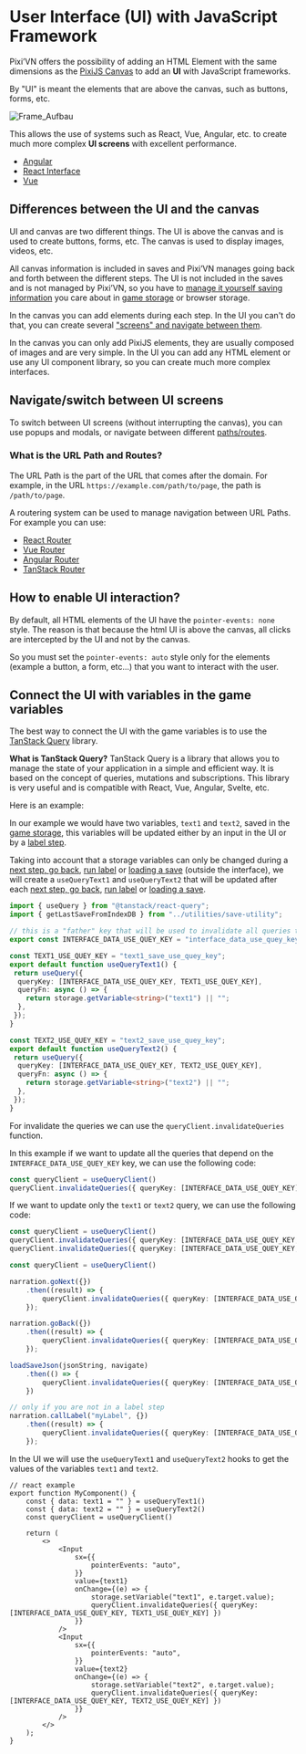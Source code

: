 # User Interface (UI) with JavaScript Framework

Pixi’VN offers the possibility of adding an HTML Element with the same dimensions as the [PixiJS Canvas](/start/canvas-elements.md) to add an **UI** with JavaScript frameworks.

By "UI" is meant the elements that are above the canvas, such as buttons, forms, etc.

![Frame_Aufbau](https://firebasestorage.googleapis.com/v0/b/pixi-vn.appspot.com/o/public%2FPixiVN_interface.png?alt=media)

This allows the use of systems such as React, Vue, Angular, etc. to create much more complex **UI screens** with excellent performance.

* [Angular](/start/interface-angular.md)
* [React Interface](/start/interface-react.md)
* [Vue](/start/interface-vue.md)

## Differences between the UI and the canvas

UI and canvas are two different things. The UI is above the canvas and is used to create buttons, forms, etc. The canvas is used to display images, videos, etc.

All canvas information is included in saves and Pixi’VN manages going back and forth between the different steps. The UI is not included in the saves and is not managed by Pixi’VN, so you have to [manage it yourself saving information](#connect-the-ui-with-variables-in-the-game-variables) you care about in [game storage](/start/storage.md) or browser storage.

In the canvas you can add elements during each step. In the UI you can't do that, you can create several ["screens" and navigate between them](#navigateswitch-between-ui-screens).

In the canvas you can only add PixiJS elements, they are usually composed of images and are very simple. In the UI you can add any HTML element or use any UI component library, so you can create much more complex interfaces.

## Navigate/switch between UI screens

To switch between UI screens (without interrupting the canvas), you can use popups and modals, or navigate between different [paths/routes](#what-is-the-url-path-and-routes).

### What is the URL Path and Routes?

The URL Path is the part of the URL that comes after the domain. For example, in the URL `https://example.com/path/to/page`, the path is `/path/to/page`.

A routering system can be used to manage navigation between URL Paths. For example you can use:

* [React Router](https://reactrouter.com/)
* [Vue Router](https://router.vuejs.org/)
* [Angular Router](https://angular.io/guide/router)
* [TanStack Router](https://tanstack.com/router/latest)

## How to enable UI interaction?

By default, all HTML elements of the UI have the `pointer-events: none` style.
The reason is that because the html UI is above the canvas, all clicks are intercepted by the UI and not by the canvas.

So you must set the `pointer-events: auto` style only for the elements (example a button, a form, etc...) that you want to interact with the user.

## Connect the UI with variables in the game variables

The best way to connect the UI with the game variables is to use the [TanStack Query](https://tanstack.com/query/latest) library.

**What is TanStack Query?** TanStack Query is a library that allows you to manage the state of your application in a simple and efficient way. It is based on the concept of queries, mutations and subscriptions. This library is very useful and is compatible with React, Vue, Angular, Svelte, etc.

Here is an example:

In our example we would have two variables, `text1` and `text2`, saved in the [game storage](/start/storage.md), this variables will be updated either by an input in the UI or by a [label step](/start/labels.md).

Taking into account that a storage variables can only be changed during a [next step, go back](/start/labels.md#next-step-and-go-back), [run label](/start/labels.md#run-a-label) or [loading a save](/start/save.md#load) (outside the interface), we will create a `useQueryText1` and `useQueryText2` that will be updated after each [next step, go back](/start/labels.md#next-step-and-go-back), [run label](/start/labels.md#run-a-label) or [loading a save](/start/save.md#load).

```typescript
import { useQuery } from "@tanstack/react-query";
import { getLastSaveFromIndexDB } from "../utilities/save-utility";

// this is a "father" key that will be used to invalidate all queries that depend on it
export const INTERFACE_DATA_USE_QUEY_KEY = "interface_data_use_quey_key";

const TEXT1_USE_QUEY_KEY = "text1_save_use_quey_key";
export default function useQueryText1() {
 return useQuery({
  queryKey: [INTERFACE_DATA_USE_QUEY_KEY, TEXT1_USE_QUEY_KEY],
  queryFn: async () => {
    return storage.getVariable<string>("text1") || "";
  },
 });
}

const TEXT2_USE_QUEY_KEY = "text2_save_use_quey_key";
export default function useQueryText2() {
 return useQuery({
  queryKey: [INTERFACE_DATA_USE_QUEY_KEY, TEXT2_USE_QUEY_KEY],
  queryFn: async () => {
    return storage.getVariable<string>("text2") || "";
  },
 });
}
```

For invalidate the queries we can use the `queryClient.invalidateQueries` function.

In this example if we want to update all the queries that depend on the `INTERFACE_DATA_USE_QUEY_KEY` key, we can use the following code:

```ts
const queryClient = useQueryClient()
queryClient.invalidateQueries({ queryKey: [INTERFACE_DATA_USE_QUEY_KEY] })
```

If we want to update only the `text1` or `text2` query, we can use the following code:

```ts
const queryClient = useQueryClient()
queryClient.invalidateQueries({ queryKey: [INTERFACE_DATA_USE_QUEY_KEY, TEXT1_USE_QUEY_KEY] })
queryClient.invalidateQueries({ queryKey: [INTERFACE_DATA_USE_QUEY_KEY, TEXT2_USE_QUEY_KEY] })
```

```typescript
const queryClient = useQueryClient()

narration.goNext({})
    .then((result) => {
        queryClient.invalidateQueries({ queryKey: [INTERFACE_DATA_USE_QUEY_KEY] })
    });

narration.goBack({})
    .then((result) => {
        queryClient.invalidateQueries({ queryKey: [INTERFACE_DATA_USE_QUEY_KEY] })
    });

loadSaveJson(jsonString, navigate)
    .then(() => {
        queryClient.invalidateQueries({ queryKey: [INTERFACE_DATA_USE_QUEY_KEY] })
    })

// only if you are not in a label step
narration.callLabel("myLabel", {})
    .then((result) => {
        queryClient.invalidateQueries({ queryKey: [INTERFACE_DATA_USE_QUEY_KEY] })
    });
```

In the UI we will use the `useQueryText1` and `useQueryText2` hooks to get the values of the variables `text1` and `text2`.

```tsx
// react example
export function MyComponent() {
    const { data: text1 = "" } = useQueryText1()
    const { data: text2 = "" } = useQueryText2()
    const queryClient = useQueryClient()

    return (
        <>
            <Input
                sx={{
                    pointerEvents: "auto",
                }}
                value={text1}
                onChange={(e) => {
                    storage.setVariable("text1", e.target.value);
                    queryClient.invalidateQueries({ queryKey: [INTERFACE_DATA_USE_QUEY_KEY, TEXT1_USE_QUEY_KEY] })
                }}
            />
            <Input
                sx={{
                    pointerEvents: "auto",
                }}
                value={text2}
                onChange={(e) => {
                    storage.setVariable("text2", e.target.value);
                    queryClient.invalidateQueries({ queryKey: [INTERFACE_DATA_USE_QUEY_KEY, TEXT2_USE_QUEY_KEY] })
                }}
            />
        </>
    );
}
```
